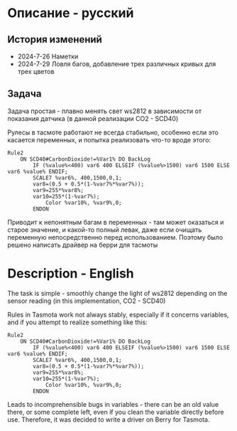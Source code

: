 # Описание - русский
## История изменений

+ 2024-7-26 Наметки
+ 2024-7-29 Ловля багов, добавление трех различных кривых для трех цветов

## Задача

Задача простая - плавно менять свет ws2812 в зависимости от показания датчика (в данной реализации CO2 - SCD40)

Рулесы в тасмоте работают не всегда стабильно, особенно если это касается переменных, и попытка реализовать что-то вроде этого:

```
Rule2
	ON SCD40#CarbonDioxide!=%Var1% DO BackLog
		IF (%value%<400) var6 400 ELSEIF (%value%>1500) var6 1500 ELSE var6 %value% ENDIF;
		SCALE7 %var6%, 400,1500,0,1;
		var8=(0.5 + 0.5*(1-%var7%*%var7%));
		var9=255*%var8%;
		var10=255*(1-%var7%);
     		Color %var10%, %var9%,0;
     	ENDON
```

Приводит к непонятным багам в переменных - там может оказаться и старое значение, и какой-то полный левак, даже если очищать переменную непосредственно перед использованием.
Поэтому было решено написать драйвер на берри для тасмоты

    


# Description - English
The task is simple - smoothly change the light of ws2812 depending on the sensor reading (in this implementation, CO2 - SCD40)

Rules in Tasmota work not always stably, especially if it concerns variables, and if you attempt to realize something like this:

```
Rule2
	ON SCD40#CarbonDioxide!=%Var1% DO BackLog
		IF (%value%<400) var6 400 ELSEIF (%value%>1500) var6 1500 ELSE var6 %value% ENDIF;
		SCALE7 %var6%, 400,1500,0,1;
		var8=(0.5 + 0.5*(1-%var7%*%var7%));
		var9=255*%var8%;
		var10=255*(1-%var7%);
     		Color %var10%, %var9%,0;
     	ENDON
```

Leads to incomprehensible bugs in variables - there can be an old value there, or some complete left, even if you clean the variable directly before use.
Therefore, it was decided to write a driver on Berry for Tasmota.

